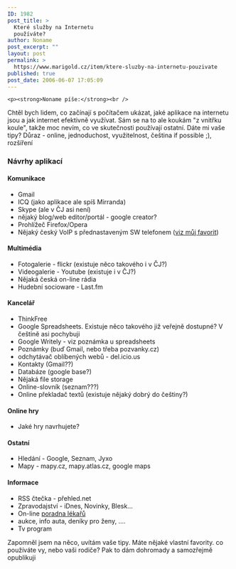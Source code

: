 ```yaml
---
ID: 1982
post_title: >
  Které služby na Internetu
  používáte?
author: Noname
post_excerpt: ""
layout: post
permalink: >
  https://www.marigold.cz/item/ktere-sluzby-na-internetu-pouzivate
published: true
post_date: 2006-06-07 17:05:09
---
```

	<p><strong>Noname píše:</strong><br />
Chtěl bych lidem, co začínají s počítačem ukázat, jaké aplikace na internetu jsou a jak internet efektivně využívat. Sám se na to ale koukám "z vnitřku koule", takže moc nevím, co ve skutečnosti používají ostatní. Dáte mi vaše tipy? Důraz - online, jednoduchost, využitelnost, čeština if possible ;), rozšíření</p>
	<h3>Návrhy aplikací</h3>
	<h4>Komunikace</h4>
	<ul>
	<li>Gmail</li>
	<li>ICQ (jako aplikace ale spíš Mirranda)</li>
	<li>Skype (ale v ČJ asi není)</li>
	<li>nějaký blog/web editor/portál - google creator?</li>
	<li>Prohlížeč Firefox/Opera</li>
	<li>Nějaký český VoIP s přednastaveným SW telefonem (<a href="http://sipy.cz/softphones.do">viz můj favorit</a>)</li>
	</ul>
	<h4>Multimédia</h4>
	<ul>
	<li>Fotogalerie - flickr (existuje něco takového i v ČJ?)</li>
	<li>Videogalerie - Youtube (existuje i v ČJ?)</li>
	<li>Nějaká česká on-line rádia</li>
	<li>Hudební socioware - Last.fm</li>
	</ul>
	<h4>Kancelář</h4>
	<ul>
	<li>ThinkFree</li>
	<li>Google Spreadsheets. Existuje něco takového již veřejně dostupné? V češtině asi pochybuji</li>
	<li>Google Writely - viz poznámka u spreadsheets</li>
	<li>Poznámky (buď Gmail, nebo třeba pozvanky.cz)</li>
	<li>odchytávač oblíbených webů - del.icio.us</li>
	<li>Kontakty (Gmail??)</li>
	<li>Databáze (google base?)</li>
	<li>Nějaká file storage</li>
	<li>Online-slovník (seznam???)</li>
	<li>Online překladač textů (existuje nějaký dobrý do češtiny?)</li>
	</ul>
	<h4>Online hry</h4>
	<ul>
	<li>Jaké hry navrhujete?</li>
	</ul>
	<h4>Ostatní</h4>
	<ul>
	<li>Hledání - Google, Seznam, Jyxo</li>
	<li>Mapy - mapy.cz, mapy.atlas.cz, google maps</li>
	</ul>
	<h4>Informace</h4>
	<ul>
	<li>RSS čtečka - přehled.net</li>
	<li>Zpravodajství - iDnes, Novinky, Blesk...</li>
	<li>On-line <a href="http://zdravi.idnes.cz/alt_medicina.asp?y=zdravih/poradny.htm">poradna lékařů</a></li>
	<li>aukce, info auta, deníky pro ženy, ....</li>
	<li>Tv program</li>
	</ul>
	<p>Zapomněl jsem na něco, uvítám vaše tipy. Máte nějaké vlastní favority. co používáte vy, nebo vaši rodiče? Pak to dám dohromady a samozřejmě opublikuji</p>